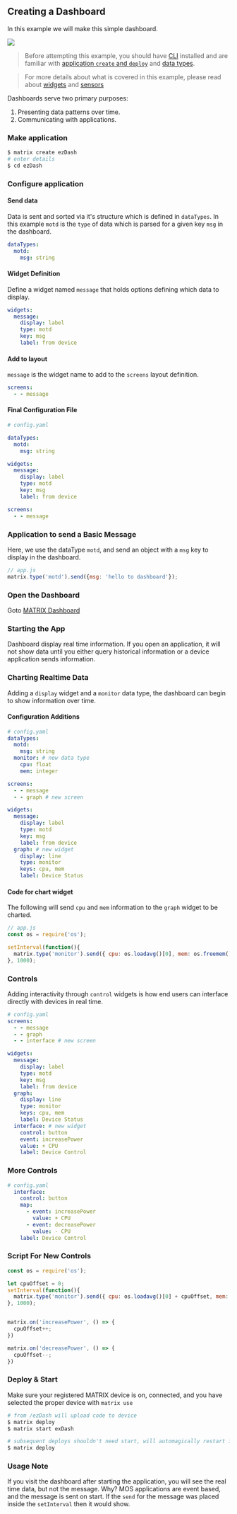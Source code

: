 ## Creating a Dashboard

In this example we will make this simple dashboard.

![](../img/dash-done.png)

> Before attempting this example, you should have [CLI](../overview/cli.md) installed and are familiar with [application `create` and `deploy`](app-create.md) and [data types](../overview/data.md).

> For more details about what is covered in this example, please read about [widgets](../reference/widgets/) and [sensors](../reference/sensors/)

Dashboards serve two primary purposes:

1. Presenting data patterns over time.
1. Communicating with applications.

### Make application

```bash
$ matrix create ezDash
# enter details
$ cd ezDash
```

### Configure application

#### Send data

Data is sent and sorted via it's structure which is defined in `dataTypes`. In this example `motd` is the `type` of data which is parsed for a given key `msg` in the dashboard.

```yaml
dataTypes:
  motd:
    msg: string
```

#### Widget Definition

Define a widget named `message` that holds options defining which data to display.

```yaml
widgets: 
  message: 
    display: label
    type: motd
    key: msg
    label: from device
```

#### Add to layout

`message` is the widget name to add to the `screens` layout definition.
```yaml
screens:
  - - message
```

#### Final Configuration File

```yaml
# config.yaml

dataTypes:
  motd:
    msg: string

widgets: 
  message: 
    display: label
    type: motd
    key: msg
    label: from device

screens:
  - - message
```

### Application to send a Basic Message

Here, we use the dataType `motd`, and send an object with a `msg` key to display in the dashboard.
```js
// app.js
matrix.type('motd').send({msg: 'hello to dashboard'});
```

### Open the Dashboard

Goto [MATRIX Dashboard](http://dash.matrix.one)

### Starting the App

Dashboard display real time information. If you open an application, it will not show data until you either query historical information or a device application sends information.

### Charting Realtime Data

Adding a `display` widget and a `monitor` data type, the dashboard can begin to show information over time.

#### Configuration Additions

```yaml
# config.yaml
dataTypes:
  motd:
    msg: string
  monitor: # new data type
    cpu: float
    mem: integer

screens:
  - - message
  - - graph # new screen

widgets:
  message:
    display: label
    type: motd
    key: msg
    label: from device 
  graph: # new widget
    display: line
    type: monitor
    keys: cpu, mem
    label: Device Status
```

#### Code for chart widget

The following will send `cpu` and `mem` information to the `graph` widget to be charted.

```js
// app.js
const os = require('os');

setInterval(function(){
  matrix.type('monitor').send({ cpu: os.loadavg()[0], mem: os.freemem() })
}, 1000);
```

### Controls

Adding interactivity through `control` widgets is how end users can interface directly with devices in real time. 

```yaml
# config.yaml
screens:
  - - message
  - - graph
  - - interface # new screen

widgets:
  message:
    display: label
    type: motd
    key: msg
    label: from device
  graph:
    display: line
    type: monitor
    keys: cpu, mem
    label: Device Status
  interface: # new widget
    control: button
    event: increasePower
    value: + CPU
    label: Device Control
```

### More Controls

```yaml
# config.yaml
  interface:
    control: button
    map:  
      - event: increasePower
        value: + CPU
      - event: decreasePower
        value: - CPU
    label: Device Control
```
### Script For New Controls

```js
const os = require('os');

let cpuOffset = 0;
setInterval(function(){
  matrix.type('monitor').send({ cpu: os.loadavg()[0] + cpuOffset, mem: os.freemem() })
}, 1000);


matrix.on('increasePower', () => {
  cpuOffset++;
})

matrix.on('decreasePower', () => {
  cpuOffset--;
})
```

### Deploy & Start

Make sure your registered MATRIX device is on, connected, and you have selected the proper device with `matrix use`

```bash
# from /ezDash will upload code to device
$ matrix deploy
$ matrix start exDash

# subsequent deploys shouldn't need start, will automagically restart if deployed while active
$ matrix deploy
```

### Usage Note
If you visit the dashboard after starting the application, you will see the real time data, but not the message. Why? MOS applications are event based, and the message is sent on start. If the `send` for the message was placed inside the `setInterval` then it would show.